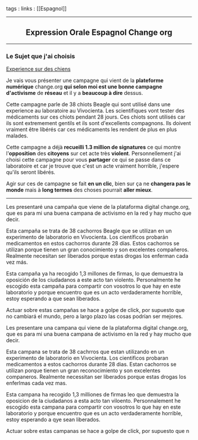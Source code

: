tags : 
links : [[Espagnol]]

****

<h2 style="text-align: center;"> Expression Orale Espagnol Change org </h2>

****


### Le Sujet que j'ai choisis 

[Experience sur des chiens](https://www.change.org/p/universidad-de-barcelona-salvar-a-los-38-cachorros-beagle-del-laboratorio-vivotecnia-de-su-ejecuci%C3%B3n?source_location=discover_feed)


Je vais vous présenter une campagne qui vient de la **plateforme numérique** change.org **qui selon moi est une bonne campagne d'activisme** de **réseau** et il y a **beaucoup à dire** dessus. 

Cette campagne parle de 38 chiots Beagle qui sont utilisé dans une experience au laboratoire au Vivocienta. Les scientifiques vont tester des médicaments sur ces chiots pendant 28 jours. Ces chiots sont utilisés car ils sont extremement gentils et ils sont d'excellents compagnons. Ils doivent vraiment être libérés car ces médicaments les rendent de plus en plus malades. 

Cette campagne a déjà **recueilli 1.3 million de signatures** ce qui montre l'**opposition** des **citoyens** sur cet acte très **violent**. Personnellement j'ai choisi cette campagne pour vous **partager** ce qui se passe dans ce laboratoire et car je trouve que c'est un acte vraiment horrible, j'espere qu'ils seront libérés.

Agir sur ces de campagne se fait **en un clic**, bien sur ça ne **changera pas le monde** mais à **long termes** des choses pourrait **aller mieux**.

---

Les presentaré una campaña que viene de la plataforma digital change.org, que es para mi una buena campana de activismo en la red y hay mucho que decir.

Esta campaña se trata de 38 cachorros Beagle que se utilizan en un experimento de laboratorio en Vivocienta. Los científicos probarán medicamentos en estos cachorros durante 28 días. Estos cachorros se utilizan porque tienen un gran conocimiento y son excelentes compañeros. Realmente necesitan ser liberados porque estas drogas los enferman cada vez más.

Esta campaña ya ha recogido 1,3 millones de firmas, lo que demuestra la oposición de los ciudadanos a este acto tan violento. Personalmente he escogido esta campaña para compartir con vosotros lo que hay en este laboratorio y porque encuentro que es un acto verdaderamente horrible, estoy esperando a que sean liberados.

Actuar sobre estas campañas se hace a golpe de click, por supuesto que no cambiará el mundo, pero a largo plazo las cosas podrían ser mejores.







Les presentare una campana qui viene de la plataforma digital change.org, que es para mi una buena campana de activismo en la red y hay mucho que decir.

Esta campana se trata de 38 cachrros que estan utilizando en un experimento de laboratorio en Vivocienta. Los cientificos probaran medicamentos a estos cachorros durante 28 dias. Estan cachorros se utilizan porque tienen un gran reconocimiento y son excelentes companeros. Realmente necessitan ser liberados porque estas drogas los enferlmas cada vez mas.

Esta campana ha recogido 1,3 milliones de firmas leo que demuestra la oposicion de la ciudadanos a esta acto tan viloento. Personnalement he escogido esta campana para compartir con vosotros lo que hay en este laboratorio y porque encuentro que es un acto verdaderamente horrible, estoy esperando a qye sean liberados.

Actuar sobre estas campanas se hace a golpe de click, por supuesto que n